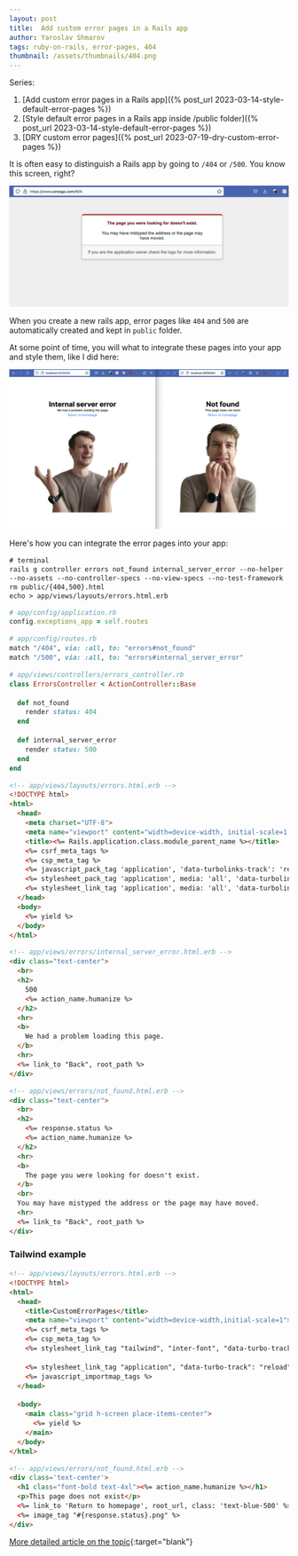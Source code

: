 ```yaml
---
layout: post
title:  Add custom error pages in a Rails app
author: Yaroslav Shmarov
tags: ruby-on-rails, error-pages, 404
thumbnail: /assets/thumbnails/404.png
---
```


Series:
1. [Add custom error pages in a Rails app]({% post_url 2023-03-14-style-default-error-pages %})
2. [Style default error pages in a Rails app inside /public folder]({% post_url 2023-03-14-style-default-error-pages %})
3. [DRY custom error pages]({% post_url 2023-07-19-dry-custom-error-pages %})

It is often easy to distinguish a Rails app by going to `/404` or `/500`. You know this screen, right?

![rails-default-error-page](/assets/images/rails-default-error-page.png)

When you create a new rails app, error pages like `404` and `500` are automatically created and kept in `public` folder.

At some point of time, you will what to integrate these pages into your app and style them, like I did here:

![styled-error-page](/assets/images/styled-error-page.png)

Here's how you can integrate the error pages into your app:

```shell
# terminal
rails g controller errors not_found internal_server_error --no-helper --no-assets --no-controller-specs --no-view-specs --no-test-framework
rm public/{404,500}.html
echo > app/views/layouts/errors.html.erb
```

```ruby
# app/config/application.rb
config.exceptions_app = self.routes
```

```ruby
# app/config/routes.rb
match "/404", via: :all, to: "errors#not_found"
match "/500", via: :all, to: "errors#internal_server_error"
```

```ruby
# app/views/controllers/errors_controller.rb
class ErrorsController < ActionController::Base

  def not_found
    render status: 404
  end

  def internal_server_error
    render status: 500
  end
end
```

```html
<!-- app/views/layouts/errors.html.erb -->
<!DOCTYPE html>
<html>
  <head>
    <meta charset="UTF-8">
    <meta name="viewport" content="width=device-width, initial-scale=1.0">
    <title><%= Rails.application.class.module_parent_name %></title>
    <%= csrf_meta_tags %>
    <%= csp_meta_tag %>
    <%= javascript_pack_tag 'application', 'data-turbolinks-track': 'reload' %>
    <%= stylesheet_pack_tag 'application', media: 'all', 'data-turbolinks-track': 'reload' %>
    <%= stylesheet_link_tag 'application', media: 'all', 'data-turbolinks-track': 'reload' %>
  </head>
  <body>
    <%= yield %>
  </body>
</html>
```

```html
<!-- app/views/errors/internal_server_error.html.erb -->
<div class="text-center">
  <br>
  <h2>
    500
    <%= action_name.humanize %>
  </h2>
  <hr>
  <b>
    We had a problem loading this page.
  </b>
  <hr>
  <%= link_to "Back", root_path %>
</div>
```

```html
<!-- app/views/errors/not_found.html.erb -->
<div class="text-center">
  <br>
  <h2>
    <%= response.status %>
    <%= action_name.humanize %>
  </h2>
  <hr>
  <b>
    The page you were looking for doesn't exist.
  </b>
  <br>
  You may have mistyped the address or the page may have moved.
  <hr>
  <%= link_to "Back", root_path %>
</div>
```

### Tailwind example

```html
<!-- app/views/layouts/errors.html.erb -->
<!DOCTYPE html>
<html>
  <head>
    <title>CustomErrorPages</title>
    <meta name="viewport" content="width=device-width,initial-scale=1">
    <%= csrf_meta_tags %>
    <%= csp_meta_tag %>
    <%= stylesheet_link_tag "tailwind", "inter-font", "data-turbo-track": "reload" %>

    <%= stylesheet_link_tag "application", "data-turbo-track": "reload" %>
    <%= javascript_importmap_tags %>
  </head>

  <body>
    <main class="grid h-screen place-items-center">
      <%= yield %>
    </main>
  </body>
</html>
```

```html
<!-- app/views/errors/not_found.html.erb -->
<div class='text-center'>
  <h1 class="font-bold text-4xl"><%= action_name.humanize %></h1>
  <p>This page does not exist</p>
  <%= link_to 'Return to homepage', root_url, class: 'text-blue-500' %>
  <%= image_tag "#{response.status}.png" %>
</div>
```

[More detailed article on the topic](http://www.hoxton-digital.com/posts/dynamic-404-422-amp-500-error-pages-with-rails-internationalization-i18n){:target="blank"}
